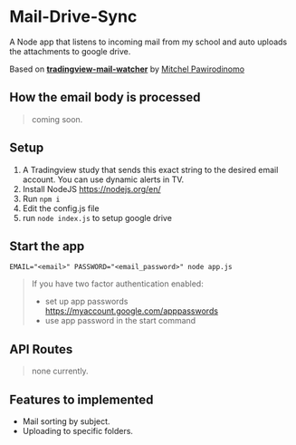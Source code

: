 # Mail-Drive-Sync
A Node app that listens to incoming mail from my school and auto uploads the attachments to google drive.

Based on [**tradingview-mail-watcher**](https://github.com/pawiromitchel/tradingview-mail-watche) by [Mitchel Pawirodinomo](https://github.com/pawiromitchel/)



## How the email body is processed

> coming soon.

## Setup
1. A Tradingview study that sends this exact string to the desired email account. You can use dynamic alerts in TV.
2. Install NodeJS https://nodejs.org/en/
3. Run `npm i`
4. Edit the config.js file
5. run `node index.js` to setup google drive

## Start the app
`EMAIL="<email>" PASSWORD="<email_password>" node app.js`

> If you have two factor authentication enabled:
>- set up app passwords https://myaccount.google.com/apppasswords
>- use app password in the start command

## API Routes

> none currently.

## Features to implemented
- Mail sorting by subject.
- Uploading to specific folders.